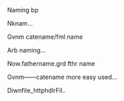 Naming bp

Nknam...

Gvnm  catename/fml name

Arb naming...

Now.fathername.grd fthr name 

Gvnm——catename more easy used...

Diwnfile_httphdlrFil..


